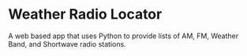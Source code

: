 # Weather Radio Locator
A web based app that uses Python to provide lists of AM, FM, Weather Band, and Shortwave radio stations.
